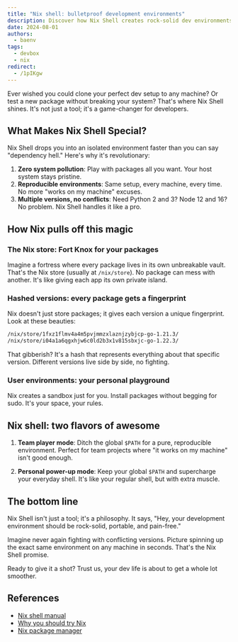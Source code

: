 ```yaml
---
title: "Nix shell: bulletproof development environments"
description: Discover how Nix Shell creates rock-solid dev environments that work everywhere, every time.
date: 2024-08-01
authors:
  - baenv
tags:
  - devbox
  - nix
redirect:
  - /1pIKgw
---
```


Ever wished you could clone your perfect dev setup to any machine? Or test a new package without breaking your system? That's where Nix Shell shines. It's not just a tool; it's a game-changer for developers.

## What Makes Nix Shell Special?

Nix Shell drops you into an isolated environment faster than you can say "dependency hell." Here's why it's revolutionary:

1. **Zero system pollution**: Play with packages all you want. Your host system stays pristine.
2. **Reproducible environments**: Same setup, every machine, every time. No more "works on my machine" excuses.
3. **Multiple versions, no conflicts**: Need Python 2 and 3? Node 12 and 16? No problem. Nix Shell handles it like a pro.

## How Nix pulls off this magic

### The Nix store: Fort Knox for your packages

Imagine a fortress where every package lives in its own unbreakable vault. That's the Nix store (usually at `/nix/store`). No package can mess with another. It's like giving each app its own private island.

### Hashed versions: every package gets a fingerprint

Nix doesn't just store packages; it gives each version a unique fingerprint. Look at these beauties:

```bash
/nix/store/1fxz1flmv4a4m5pvjmmzxlaznjzybjcp-go-1.21.3/
/nix/store/i04a1a6qgxhjw6c0ld2b3x1v815sbxjc-go-1.22.3/
```

That gibberish? It's a hash that represents everything about that specific version. Different versions live side by side, no fighting.

### User environments: your personal playground

Nix creates a sandbox just for you. Install packages without begging for sudo. It's your space, your rules.

## Nix shell: two flavors of awesome

1. **Team player mode**: Ditch the global `$PATH` for a pure, reproducible environment. Perfect for team projects where "it works on my machine" isn't good enough.

2. **Personal power-up mode**: Keep your global `$PATH` and supercharge your everyday shell. It's like your regular shell, but with extra muscle.

## The bottom line

Nix Shell isn't just a tool; it's a philosophy. It says, "Hey, your development environment should be rock-solid, portable, and pain-free."

Imagine never again fighting with conflicting versions. Picture spinning up the exact same environment on any machine in seconds. That's the Nix Shell promise.

Ready to give it a shot? Trust us, your dev life is about to get a whole lot smoother.

## References

- [Nix shell manual](https://nix.dev/manual/nix/2.22/command-ref/nix-shell)
- [Why you should try Nix](https://nixos.org/guides/nix-pills/01-why-you-should-give-it-a-try)
- [Nix package manager](https://nixos.org/)
